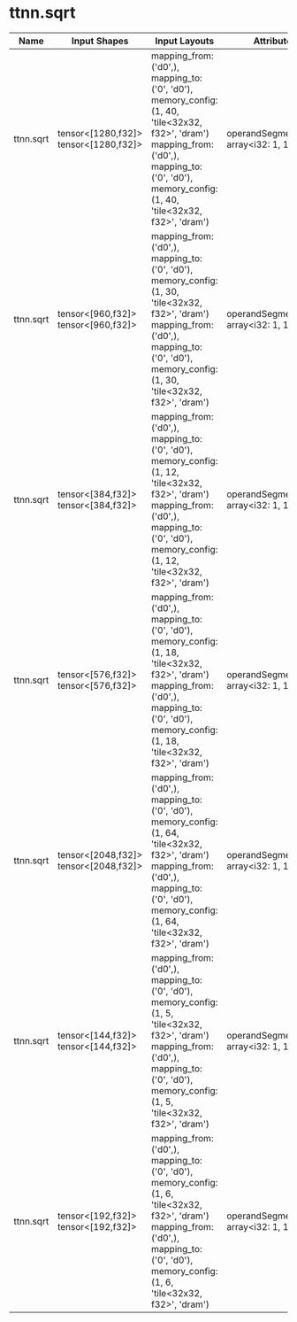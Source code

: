 # ttnn.sqrt

| Name | Input Shapes | Input Layouts | Attributes | Output Shapes | Output Layouts |
|------|--------------|---------------|------------|---------------|----------------|
| ttnn.sqrt | tensor<[1280,f32]> <br> tensor<[1280,f32]> | mapping_from: ('d0',), mapping_to: ('0', 'd0'), memory_config: (1, 40, 'tile<32x32, f32>', 'dram') <br> mapping_from: ('d0',), mapping_to: ('0', 'd0'), memory_config: (1, 40, 'tile<32x32, f32>', 'dram') | operandSegmentSizes: array<i32: 1, 1> | tensor<[1280,f32]> | mapping_from: ('d0',), mapping_to: ('0', 'd0'), memory_config: (1, 40, 'tile<32x32, f32>', 'dram') |
| ttnn.sqrt | tensor<[960,f32]> <br> tensor<[960,f32]> | mapping_from: ('d0',), mapping_to: ('0', 'd0'), memory_config: (1, 30, 'tile<32x32, f32>', 'dram') <br> mapping_from: ('d0',), mapping_to: ('0', 'd0'), memory_config: (1, 30, 'tile<32x32, f32>', 'dram') | operandSegmentSizes: array<i32: 1, 1> | tensor<[960,f32]> | mapping_from: ('d0',), mapping_to: ('0', 'd0'), memory_config: (1, 30, 'tile<32x32, f32>', 'dram') |
| ttnn.sqrt | tensor<[384,f32]> <br> tensor<[384,f32]> | mapping_from: ('d0',), mapping_to: ('0', 'd0'), memory_config: (1, 12, 'tile<32x32, f32>', 'dram') <br> mapping_from: ('d0',), mapping_to: ('0', 'd0'), memory_config: (1, 12, 'tile<32x32, f32>', 'dram') | operandSegmentSizes: array<i32: 1, 1> | tensor<[384,f32]> | mapping_from: ('d0',), mapping_to: ('0', 'd0'), memory_config: (1, 12, 'tile<32x32, f32>', 'dram') |
| ttnn.sqrt | tensor<[576,f32]> <br> tensor<[576,f32]> | mapping_from: ('d0',), mapping_to: ('0', 'd0'), memory_config: (1, 18, 'tile<32x32, f32>', 'dram') <br> mapping_from: ('d0',), mapping_to: ('0', 'd0'), memory_config: (1, 18, 'tile<32x32, f32>', 'dram') | operandSegmentSizes: array<i32: 1, 1> | tensor<[576,f32]> | mapping_from: ('d0',), mapping_to: ('0', 'd0'), memory_config: (1, 18, 'tile<32x32, f32>', 'dram') |
| ttnn.sqrt | tensor<[2048,f32]> <br> tensor<[2048,f32]> | mapping_from: ('d0',), mapping_to: ('0', 'd0'), memory_config: (1, 64, 'tile<32x32, f32>', 'dram') <br> mapping_from: ('d0',), mapping_to: ('0', 'd0'), memory_config: (1, 64, 'tile<32x32, f32>', 'dram') | operandSegmentSizes: array<i32: 1, 1> | tensor<[2048,f32]> | mapping_from: ('d0',), mapping_to: ('0', 'd0'), memory_config: (1, 64, 'tile<32x32, f32>', 'dram') |
| ttnn.sqrt | tensor<[144,f32]> <br> tensor<[144,f32]> | mapping_from: ('d0',), mapping_to: ('0', 'd0'), memory_config: (1, 5, 'tile<32x32, f32>', 'dram') <br> mapping_from: ('d0',), mapping_to: ('0', 'd0'), memory_config: (1, 5, 'tile<32x32, f32>', 'dram') | operandSegmentSizes: array<i32: 1, 1> | tensor<[144,f32]> | mapping_from: ('d0',), mapping_to: ('0', 'd0'), memory_config: (1, 5, 'tile<32x32, f32>', 'dram') |
| ttnn.sqrt | tensor<[192,f32]> <br> tensor<[192,f32]> | mapping_from: ('d0',), mapping_to: ('0', 'd0'), memory_config: (1, 6, 'tile<32x32, f32>', 'dram') <br> mapping_from: ('d0',), mapping_to: ('0', 'd0'), memory_config: (1, 6, 'tile<32x32, f32>', 'dram') | operandSegmentSizes: array<i32: 1, 1> | tensor<[192,f32]> | mapping_from: ('d0',), mapping_to: ('0', 'd0'), memory_config: (1, 6, 'tile<32x32, f32>', 'dram') |
